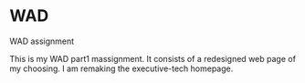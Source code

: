 # WAD
WAD assignment

This is my WAD part1 massignment. It consists of a redesigned web page of my choosing. I am remaking the executive-tech homepage.
